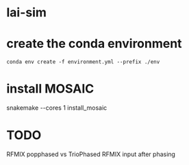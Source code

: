 # lai-sim


# create the conda environment
`conda env create -f environment.yml --prefix ./env`

# install MOSAIC
snakemake --cores 1 install_mosaic


# TODO
RFMIX popphased vs TrioPhased
RFMIX input after phasing

